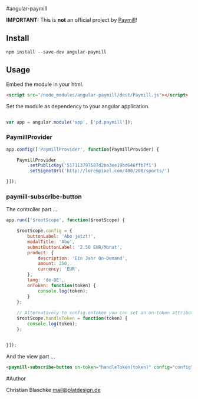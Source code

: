 #angular-paymill

**IMPORTANT:** This is **not** an official project by [Paymill](https://paymill.com/)!

 

## Install

`npm install --save-dev angular-paymill`


## Usage

Embed the module in your html.

```html
<script src="/node_modules/angular-paymill/dest/Paymill.js"></script>
```


Set the module as dependency to your angular application.

```javascript

var app = angular.module('app', ['pd.paymill']);

```


### PaymillProvider

```javascript
app.config(['PaymillProvider', function(PaymillProvider) {

	PaymillProvider
		.setPublicKey('517113797587d2ba3ee19bd646ffb7f1')
		.setSignetUrl('http://lorempixel.com/400/200/sports/')

}]);
```




### paymill-subscribe-button

The controller part ...

```javascript
app.run(['$rootScope', function($rootScope) {

	$rootScope.config = {
		buttonLabel: 'Abo jetzt!',
		modalTitle: 'Abo',
		submitButtonLabel: '2.50 EUR/Monat',
		product: {
			description: 'Ein Jahr On-Demand',
			amount: 250,
			currency: 'EUR',
		},
		lang: 'de-DE',
		onToken: function(token) {
			console.log(token);
		}
	};
	
	// Alternatively to config.onToken you can set an on-token attribute
	$rootScope.handleToken = function(token) {
		console.log(token);
	};


}]);
```


And the view part ...

```html
<paymill-subscribe-button on-token="handleToken(token)" config="config"></paymill-subscribe-button>
```




#Author

Christian Blaschke <mail@platdesign.de>
